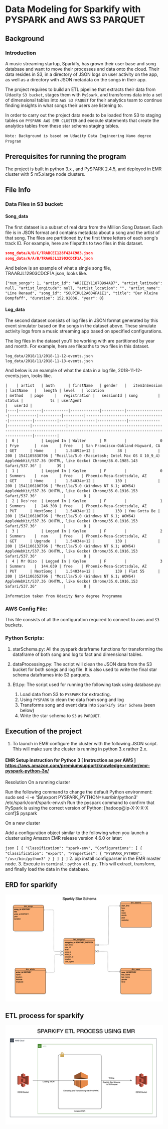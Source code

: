 # Data Modeling for Sparkify with PYSPARK and AWS S3 PARQUET
## Background 
### Introduction
A music streaming startup, Sparkify, has grown their user base and song database and want to move their processes and data onto the cloud. Their data resides in S3, in a directory of JSON logs on user activity on the app, as well as a directory with JSON metadata on the songs in their app.

The project requires to build an ETL pipeline that extracts their data from Udacity `S3 bucket`, stages them with `PySpark`, and transforms data into a set of dimensional tables into `AWS S3 PAQUET` for their analytics team to continue finding insights in what songs their users are listening to.

In order to carry out the project data needs to be loaded from S3 to staging tables on `PYSPARK AWS EMR CLUSTER` and execute statements that create the analytics tables from these star schema staging tables.

`Note: Background is based on Udacity Data Engineering Nano degree Program`

## Prerequisites for running the program
The project is built in python 3.x , and PySPARK 2.4.5, and deployed in EMR cluster with 5 m5.xlarge node clusters.

## File Info
### Data Files in S3 bucket:
#### Song_data
The first dataset is a subset of real data from the Million Song Dataset. Each file is in JSON format and contains metadata about a song and the artist of that song. The files are partitioned by the first three letters of each song's track ID. For example, here are filepaths to two files in this dataset.

```json
song_data/A/B/C/TRABCEI128F424C983.json
song_data/A/A/B/TRAABJL12903CDCF1A.json
```

And below is an example of what a single song file, TRAABJL12903CDCF1A.json, looks like.

```
{"num_songs": 1, "artist_id": "ARJIE2Y1187B994AB7", "artist_latitude": null, "artist_longitude": null, "artist_location": "", "artist_name": "Line Renaud", "song_id": "SOUPIRU12A6D4FA1E1", "title": "Der Kleine Dompfaff", "duration": 152.92036, "year": 0}
```

#### Log_data
The second dataset consists of log files in JSON format generated by this event simulator based on the songs in the dataset above. These simulate activity logs from a music streaming app based on specified configurations.

The log files in the dataset you'll be working with are partitioned by year and month. For example, here are filepaths to two files in this dataset.

```
log_data/2018/11/2018-11-12-events.json
log_data/2018/11/2018-11-13-events.json
```
And below is an example of what the data in a log file, 2018-11-12-events.json, looks like.

```	
|    | artist   | auth      | firstName   | gender   |   itemInSession | lastName   |   length | level   | location                          | method   | page     |   registration |   sessionId | song         |   status |            ts | userAgent                                                                                                                  |   userId |
|----|----------|-----------|-------------|----------|-----------------|------------|----------|---------|-----------------------------------|----------|----------|----------------|-------------|--------------|----------|---------------|----------------------------------------------------------------------------------------------------------------------------|----------|
|  0 |          | Logged In | Walter      | M        |               0 | Frye       |  nan     | free    | San Francisco-Oakland-Hayward, CA | GET      | Home     |    1.54092e+12 |          38 |              |      200 | 1541105830796 | "Mozilla/5.0 (Macintosh; Intel Mac OS X 10_9_4) AppleWebKit/537.36 (KHTML, like Gecko) Chrome/36.0.1985.143 Safari/537.36" |       39 |
|  1 |          | Logged In | Kaylee      | F        |               0 | Summers    |  nan     | free    | Phoenix-Mesa-Scottsdale, AZ       | GET      | Home     |    1.54034e+12 |         139 |              |      200 | 1541106106796 | "Mozilla/5.0 (Windows NT 6.1; WOW64) AppleWebKit/537.36 (KHTML, like Gecko) Chrome/35.0.1916.153 Safari/537.36"            |        8 |
|  2 | Des'ree  | Logged In | Kaylee      | F        |               1 | Summers    |  246.308 | free    | Phoenix-Mesa-Scottsdale, AZ       | PUT      | NextSong |    1.54034e+12 |         139 | You Gotta Be |      200 | 1541106106796 | "Mozilla/5.0 (Windows NT 6.1; WOW64) AppleWebKit/537.36 (KHTML, like Gecko) Chrome/35.0.1916.153 Safari/537.36"            |        8 |
|  3 |          | Logged In | Kaylee      | F        |               2 | Summers    |  nan     | free    | Phoenix-Mesa-Scottsdale, AZ       | GET      | Upgrade  |    1.54034e+12 |         139 |              |      200 | 1541106132796 | "Mozilla/5.0 (Windows NT 6.1; WOW64) AppleWebKit/537.36 (KHTML, like Gecko) Chrome/35.0.1916.153 Safari/537.36"            |        8 |
|  4 | Mr Oizo  | Logged In | Kaylee      | F        |               3 | Summers    |  144.039 | free    | Phoenix-Mesa-Scottsdale, AZ       | PUT      | NextSong |    1.54034e+12 |         139 | Flat 55      |      200 | 1541106352796 | "Mozilla/5.0 (Windows NT 6.1; WOW64) AppleWebKit/537.36 (KHTML, like Gecko) Chrome/35.0.1916.153 Safari/537.36"            |        8 |

```
`Information taken from Udacity Nano degree Programme`
### AWS Config File:
This file consists of all the configuration required to connect to aws and `S3` buckets.

### Python Scripts:
1. starSchema.py: All the pyspark dataframe functions for transforming the dataframe of both song and log to fact and dimensional tables.

2. dataProcessing.py: The script will clean the JSON data from the S3 bucket for both songs and log file. It is also used to write the final star schema dataframes into S3 parquets.

3. Etl.py: The script used for running the following task using database.py:
    1. Load data from S3 to `PYSPARK` for extracting.
    2. Using `PYSPARK` to clean the data from song and log
    3. Transforms song and event data into `Sparkify Star Schema` (seen below)
    4. Write the star schema to `S3` as `PARQUET`.
    
## Execution of the project
1. To launch in EMR configure the cluster with the following JSON script. This will make sure the cluster is running in python 3.x rather 2.x.
#### EMR  Setup instruction for Python 3 [ Instruction as per AWS ] https://aws.amazon.com/premiumsupport/knowledge-center/emr-pyspark-python-3x/
    
Resolution
On a running cluster

Run the following command to change the default Python environment:
sudo sed -i -e '$a\export PYSPARK_PYTHON=/usr/bin/python3' /etc/spark/conf/spark-env.sh
Run the pyspark command to confirm that PySpark is using the correct version of Python:
[hadoop@ip-X-X-X-X conf]$ pyspark

On a new cluster

Add a configuration object similar to the following when you launch a cluster using Amazon EMR release version 4.6.0 or later:

` json
[
  {
     "Classification": "spark-env",
     "Configurations": [
       {
         "Classification": "export",
         "Properties": {
            "PYSPARK_PYTHON": "/usr/bin/python3"
          }
       }
    ]
  }
]
`
2. pip install configparser in the EMR master node. 
3. Execute in `terminal:` `python etl.py`. This will extract, transform, and finally load the data in the database.

## ERD for sparkify
![alt text](Sparkify_STAR_ERD.png "Logo Sparkify ERD")

## ETL process for sparkify
![alt text](Sparkiy%20ETL%20Process.png "ETL process")
